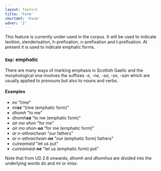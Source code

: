 ```yaml
---
layout: feature
title: 'Form'
shortdef: 'Form'
udver: '2'
---
```


This feature is currently under-used in the corpus.
It will be used to indicate lenition, slenderisation, h-prefixation, n-prefixation and t-prefixation.
At present it is used to indicate emphatic forms.

### <a name="Emp">`Emp`</a>: emphatic

There are many ways of marking emphasis in Scottish Gaelic and the morphological one involves the suffixes _-e_, _-ne_, _-sa_, _-se_, _-san_ which are usually applied to pronouns but also to nouns and verbs.

#### Examples

* _mi_ "I/me"
* _mi<b>se</b>_ "I/me (emphatic form)" 
* _dhomh_ "to me"
* _dhomh<b>sa</b>_ "to me (emphatic form)"
* _air mo shon_ "for me"
* _air mo shon-<b>sa</b>_ "for me (emphatic form)"
* _ar n-athraichean_ "our fathers"
* _ar n-athraichean-<b>ne</b>_ "our (emphatic form) fathers"
* _cuireamaid_ "let us put"
* _cuireamaid-<b>ne</b>_ "let us (emphatic form) put"

Note that from UD 2.6 onwards, _dhomh_ and _dhomhsa_ are divided into the underlying words _do_ and _mi_ or _mise_.

<!-- Interlanguage links updated Ne 5. května 2024, 18:19:57 CEST -->
